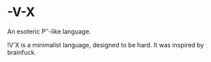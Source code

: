 # -V-X

An esoteric Pʹʹ-like language.

!V'X is a minimalist language, designed to be hard. It was inspired by brainfuck.
